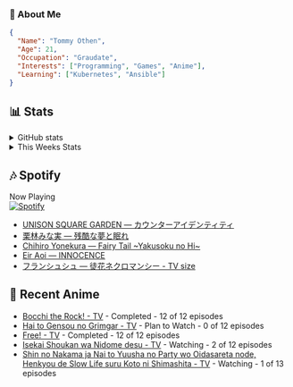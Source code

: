 ### 👋 About Me
```json
{
  "Name": "Tommy Othen",
  "Age": 21,
  "Occupation": "Graudate",
  "Interests": ["Programming", "Games", "Anime"],
  "Learning": ["Kubernetes", "Ansible"]
}
```

## 📊 Stats
<details>
  <summary>GitHub stats</summary>
  <a href="https://github.com/anuraghazra/github-readme-stats">
    <img src="https://github-readme-stats.vercel.app/api?username=tommyothen&show_icons=true&count_private=true&hide=prs,issues">
  </a>
</details>

<details>
  <summary>This Weeks Stats</summary>
  <a href="https://github.com/anuraghazra/github-readme-stats">
    <img src="https://github-readme-stats.vercel.app/api/wakatime?username=tommyothen&cache_seconds=1800&custom_title=Top%20Languages">
  </a>
</details>

## 🎶 Spotify
Now Playing\
[![Spotify](https://novatorem-dasushiasian.vercel.app/api/spotify)](https://open.spotify.com/user/g90805640970)
<!-- LASTFM:START -->
* [UNISON SQUARE GARDEN — カウンターアイデンティティ](https://www.last.fm/music/UNISON+SQUARE+GARDEN/_/%E3%82%AB%E3%82%A6%E3%83%B3%E3%82%BF%E3%83%BC%E3%82%A2%E3%82%A4%E3%83%87%E3%83%B3%E3%83%86%E3%82%A3%E3%83%86%E3%82%A3)
* [栗林みな実 — 残酷な夢と眠れ](https://www.last.fm/music/%E6%A0%97%E6%9E%97%E3%81%BF%E3%81%AA%E5%AE%9F/_/%E6%AE%8B%E9%85%B7%E3%81%AA%E5%A4%A2%E3%81%A8%E7%9C%A0%E3%82%8C)
* [Chihiro Yonekura — Fairy Tail ~Yakusoku no Hi~](https://www.last.fm/music/Chihiro+Yonekura/_/Fairy+Tail+~Yakusoku+no+Hi~)
* [Eir Aoi — INNOCENCE](https://www.last.fm/music/Eir+Aoi/_/INNOCENCE)
* [フランシュシュ — 徒花ネクロマンシー - TV size](https://www.last.fm/music/%E3%83%95%E3%83%A9%E3%83%B3%E3%82%B7%E3%83%A5%E3%82%B7%E3%83%A5/_/%E5%BE%92%E8%8A%B1%E3%83%8D%E3%82%AF%E3%83%AD%E3%83%9E%E3%83%B3%E3%82%B7%E3%83%BC+-+TV+size)<!-- LASTFM:END -->

## 🗻 Recent Anime
<!-- ANIME-LIST:START -->
* [Bocchi the Rock! - TV](https://myanimelist.net/anime/47917/Bocchi_the_Rock) - Completed - 12 of 12 episodes
* [Hai to Gensou no Grimgar - TV](https://myanimelist.net/anime/31859/Hai_to_Gensou_no_Grimgar) - Plan to Watch - 0 of 12 episodes
* [Free! - TV](https://myanimelist.net/anime/18507/Free) - Completed - 12 of 12 episodes
* [Isekai Shoukan wa Nidome desu - TV](https://myanimelist.net/anime/50220/Isekai_Shoukan_wa_Nidome_desu) - Watching - 2 of 12 episodes
* [Shin no Nakama ja Nai to Yuusha no Party wo Oidasareta node, Henkyou de Slow Life suru Koto ni Shimashita - TV](https://myanimelist.net/anime/44037/Shin_no_Nakama_ja_Nai_to_Yuusha_no_Party_wo_Oidasareta_node_Henkyou_de_Slow_Life_suru_Koto_ni_Shimashita) - Watching - 1 of 13 episodes<!-- ANIME-LIST:END -->

